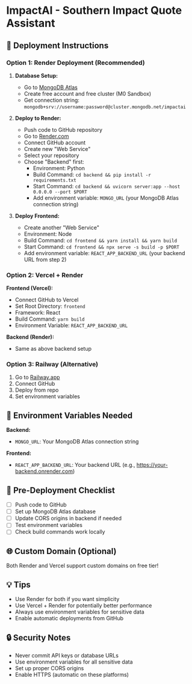 # ImpactAI - Southern Impact Quote Assistant

## 🚀 Deployment Instructions

### Option 1: Render Deployment (Recommended)

1. **Database Setup:**
   - Go to [MongoDB Atlas](https://cloud.mongodb.com)
   - Create free account and free cluster (M0 Sandbox)
   - Get connection string: `mongodb+srv://username:password@cluster.mongodb.net/impactai`

2. **Deploy to Render:**
   - Push code to GitHub repository
   - Go to [Render.com](https://render.com)
   - Connect GitHub account
   - Create new "Web Service"
   - Select your repository
   - Choose "Backend" first:
     - Environment: Python
     - Build Command: `cd backend && pip install -r requirements.txt`
     - Start Command: `cd backend && uvicorn server:app --host 0.0.0.0 --port $PORT`
     - Add environment variable: `MONGO_URL` (your MongoDB Atlas connection string)
   
3. **Deploy Frontend:**
   - Create another "Web Service"
   - Environment: Node
   - Build Command: `cd frontend && yarn install && yarn build`
   - Start Command: `cd frontend && npx serve -s build -p $PORT`
   - Add environment variable: `REACT_APP_BACKEND_URL` (your backend URL from step 2)

### Option 2: Vercel + Render

**Frontend (Vercel):**
- Connect GitHub to Vercel
- Set Root Directory: `frontend`
- Framework: React
- Build Command: `yarn build`
- Environment Variable: `REACT_APP_BACKEND_URL`

**Backend (Render):**
- Same as above backend setup

### Option 3: Railway (Alternative)

1. Go to [Railway.app](https://railway.app)
2. Connect GitHub
3. Deploy from repo
4. Set environment variables

## 🔧 Environment Variables Needed

**Backend:**
- `MONGO_URL`: Your MongoDB Atlas connection string

**Frontend:**
- `REACT_APP_BACKEND_URL`: Your backend URL (e.g., https://your-backend.onrender.com)

## 📝 Pre-Deployment Checklist

- [ ] Push code to GitHub
- [ ] Set up MongoDB Atlas database
- [ ] Update CORS origins in backend if needed
- [ ] Test environment variables
- [ ] Check build commands work locally

## 🌐 Custom Domain (Optional)

Both Render and Vercel support custom domains on free tier!

## 💡 Tips

- Use Render for both if you want simplicity
- Use Vercel + Render for potentially better performance
- Always use environment variables for sensitive data
- Enable automatic deployments from GitHub

## 🔒 Security Notes

- Never commit API keys or database URLs
- Use environment variables for all sensitive data
- Set up proper CORS origins
- Enable HTTPS (automatic on these platforms)